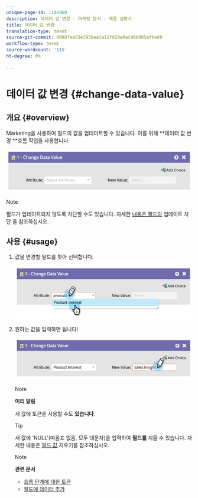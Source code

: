```yaml
---
unique-page-id: 1146960
description: 데이터 값 변경 - 마케팅 문서 - 제품 설명서
title: 데이터 값 변경
translation-type: tm+mt
source-git-commit: 00887ea53e395bea3a11fd28e0ac98b085ef6ed8
workflow-type: tm+mt
source-wordcount: '115'
ht-degree: 0%

---
```



# 데이터 값 변경 {#change-data-value}

## 개요 {#overview}

Marketing을 사용하여 필드의 값을 업데이트할 수 있습니다. 이를 위해 **데이터 값 변경 **흐름 작업을 사용합니다.

![](assets/image2014-9-22-11-3a15-3a34.png)

>[!NOTE]
>
>필드가 업데이트되지 않도록 차단할 수도 있습니다. 자세한 [내용은 필드의](../../../../product-docs/administration/field-management/block-updates-to-a-field.md) 업데이트 차단 을 참조하십시오.

## 사용 {#usage}

1. 값을 변경할 필드를 찾아 선택합니다.

   ![](assets/image2014-9-22-11-3a18-3a29.png)

1. 원하는 값을 입력하면 됩니다!

   ![](assets/image2014-9-22-11-3a18-3a38.png)

   >[!NOTE]
   >
   >**미리 알림**
   >
   >
   >새 값에 토큰을 사용할 수도 **있습니다**.

   >[!TIP]
   >
   >새 값에 &#39;NULL&#39;(따옴표 없음, 모두 대문자)을 입력하여 **필드를** 지울 수 있습니다. 자세한 내용은 [필드 값](change-data-value/clear-field-values.md) 지우기를 참조하십시오.

   >[!NOTE]
   >
   >**관련 문서**
   >
   >    
   >    
   >    * [흐름 단계에 대한 토큰](use-tokens-in-flow-steps.md)
   >    * [필드에 데이터 추가](append-data-to-a-field.md)


